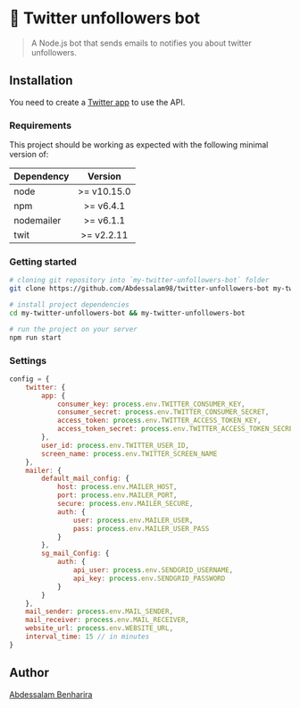 # 🤖 Twitter unfollowers bot

> A Node.js bot that sends emails to notifies you about twitter unfollowers.

## Installation

You need to create a [Twitter app](https://developer.twitter.com/en/apps) to use the API.

### Requirements

This  project should be working as expected with the following minimal version of:

| Dependency |   Version   |
| ---------- | :---------: |
| node       | >= v10.15.0 |
| npm        |  >= v6.4.1  |
| nodemailer |  >= v6.1.1  |
| twit       | >= v2.2.11  |

### Getting started

```bash
# cloning git repository into `my-twitter-unfollowers-bot` folder
git clone https://github.com/Abdessalam98/twitter-unfollowers-bot my-twitter-unfollowers-bot

# install project dependencies
cd my-twitter-unfollowers-bot && my-twitter-unfollowers-bot

# run the project on your server
npm run start
```

### Settings

```javascript
config = {
    twitter: {
        app: {
            consumer_key: process.env.TWITTER_CONSUMER_KEY,
            consumer_secret: process.env.TWITTER_CONSUMER_SECRET,
            access_token: process.env.TWITTER_ACCESS_TOKEN_KEY,
            access_token_secret: process.env.TWITTER_ACCESS_TOKEN_SECRET
        },
        user_id: process.env.TWITTER_USER_ID,
        screen_name: process.env.TWITTER_SCREEN_NAME
    },
    mailer: {
        default_mail_config: {
            host: process.env.MAILER_HOST,
            port: process.env.MAILER_PORT,
            secure: process.env.MAILER_SECURE,
            auth: {
                user: process.env.MAILER_USER,
                pass: process.env.MAILER_USER_PASS
            }
        },
        sg_mail_Config: {
            auth: {
                api_user: process.env.SENDGRID_USERNAME,
                api_key: process.env.SENDGRID_PASSWORD
            }
        }
    },
    mail_sender: process.env.MAIL_SENDER,
    mail_receiver: process.env.MAIL_RECEIVER,
    website_url: process.env.WEBSITE_URL,
    interval_time: 15 // in minutes
}
```

## Author

[Abdessalam Benharira](https://github.com/Abdessalam98)

